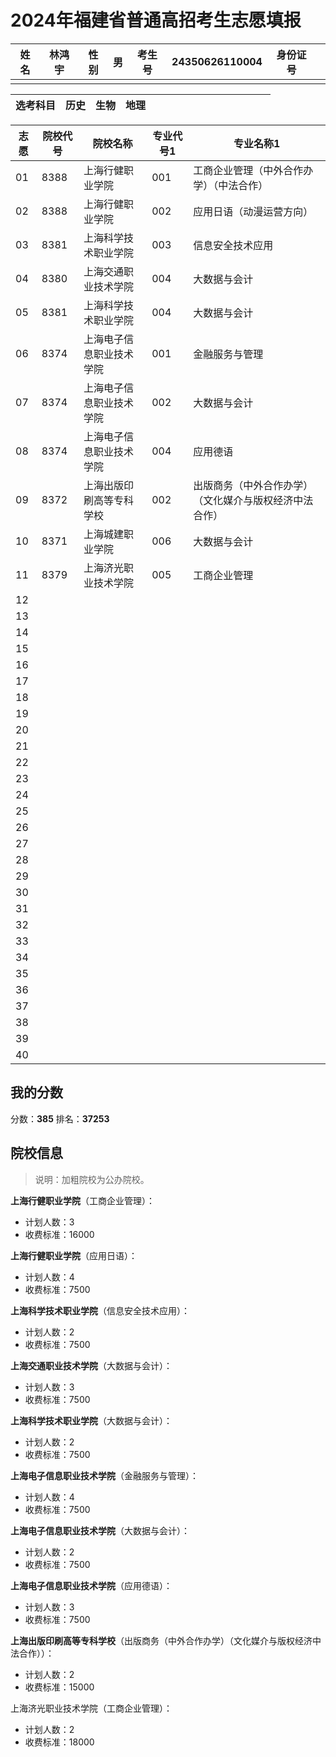 # 2024年福建省普通高招考生志愿填报

| 姓名 | 林鸿宇 | 性别 | 男 | 考生号 | 24350626110004 | 身份证号 |         |
|------|---------|------|----|---------|----------------|-----------|---------|
|      |         |      |    |         |                |           |         |

| 选考科目 | 历史 | 生物 | 地理 |   |   |   |   |   |   |   |   |   |   |   |   |
|----------|------|------|------|---|---|---|---|---|---|---|---|---|---|---|---|

| 志愿 | 院校代号 | 院校名称 | 专业代号1 | 专业名称1 |
|------|----------|----------|-----------|----------|
| 01   | 8388     | 上海行健职业学院 | 001       | 工商企业管理（中外合作办学）（中法合作） |
| 02   | 8388     | 上海行健职业学院 | 002       | 应用日语（动漫运营方向） |
| 03   | 8381     | 上海科学技术职业学院 | 003       | 信息安全技术应用 |
| 04   | 8380     | 上海交通职业技术学院 | 004       | 大数据与会计 |
| 05   | 8381     | 上海科学技术职业学院 | 004       | 大数据与会计 |
| 06   | 8374     | 上海电子信息职业技术学院 | 001       | 金融服务与管理 |
| 07   | 8374     | 上海电子信息职业技术学院 | 002       | 大数据与会计 |
| 08   | 8374     | 上海电子信息职业技术学院 | 004       | 应用德语 |
| 09   | 8372     | 上海出版印刷高等专科学校 | 002       | 出版商务（中外合作办学）（文化媒介与版权经济中法合作） |
| 10   | 8371     | 上海城建职业学院 | 006       | 大数据与会计 |
| 11   | 8379     | 上海济光职业技术学院 | 005       | 工商企业管理 |
| 12   |          |          |           |          |
| 13   |          |          |           |          |
| 14   |          |          |           |          |
| 15   |          |          |           |          |
| 16   |          |          |           |          |
| 17   |          |          |           |          |
| 18   |          |          |           |          |
| 19   |          |          |           |          |
| 20   |          |          |           |          |
| 21   |          |          |           |          |
| 22   |          |          |           |          |
| 23   |          |          |           |          |
| 24   |          |          |           |          |
| 25   |          |          |           |          |
| 26   |          |          |           |          |
| 27   |          |          |           |          |
| 28   |          |          |           |          |
| 29   |          |          |           |          |
| 30   |          |          |           |          |
| 31   |          |          |           |          |
| 32   |          |          |           |          |
| 33   |          |          |           |          |
| 34   |          |          |           |          |
| 35   |          |          |           |          |
| 36   |          |          |           |          |
| 37   |          |          |           |          |
| 38   |          |          |           |          |
| 39   |          |          |           |          |
| 40   |          |          |           |          |

## 我的分数

分数：**385**
排名：**37253**

## 院校信息

> 说明：加粗院校为公办院校。

**上海行健职业学院**（工商企业管理）：
- 计划人数：3
- 收费标准：16000

**上海行健职业学院**（应用日语）：
- 计划人数：4
- 收费标准：7500

**上海科学技术职业学院**（信息安全技术应用）：
- 计划人数：2
- 收费标准：7500

**上海交通职业技术学院**（大数据与会计）：
- 计划人数：3
- 收费标准：7500

**上海科学技术职业学院**（大数据与会计）：
- 计划人数：2
- 收费标准：7500

**上海电子信息职业技术学院**（金融服务与管理）：
- 计划人数：4
- 收费标准：7500

**上海电子信息职业技术学院**（大数据与会计）：
- 计划人数：2
- 收费标准：7500

**上海电子信息职业技术学院**（应用德语）：
- 计划人数：3
- 收费标准：7500

**上海出版印刷高等专科学校**（出版商务（中外合作办学）（文化媒介与版权经济中法合作））：
- 计划人数：2
- 收费标准：15000

上海济光职业技术学院（工商企业管理）：
- 计划人数：2
- 收费标准：18000

